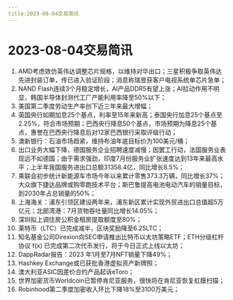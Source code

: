 ```yaml
---
title:2023-08-04交易简讯
---
```

# 2023-08-04交易简讯
1. AMD考虑效仿英伟达调整芯片规格，以维持对华出口；三星积极争取英伟达先进封装订单，传已进入验证阶段；消息称瑞昱获客户电视系统单芯片急单；
2. NAND Flash连续3个月稳定增长，AI产品DDR5有望上涨；AI拉动作用不明显，韩国半导体封测代工厂产能利用率降至50%以下；
3. 美国第二季度劳动生产率创下近三年来最大增幅；
4. 英国央行如期加息25个基点，利率至15年来新高；泰国央行加息25个基点至2.25%，符合市场预期；巴西央行降息50个基点，市场预期为降息25个基点，惠誉在巴西央行降息后对12家巴西银行采取评级行动；
5. 澳新银行：石油市场趋紧，维持布油年底目标价为100美元/桶；
6. 出口业务大幅下降，德国服务企业招聘速度减慢；因罢工行动，法国服务业表现远不如德国；由于需求强劲，印度7月份服务业扩张速度达到13年来最高水平；上半年我国服务进出口总额31358.4亿，同比增长8.5%；
7. 乘联会初步统计新能源车市场今年以来累计零售373.3万辆，同比增长37%；大众旗下捷达品牌或购零跑技术平台；斯巴鲁提高电池电动汽车的销量目标，到2030年占总销量的50%；
8. 上海海关：浦东引领区建设两年来，浦东新区累计实现外贸进出口总值超5万亿元；北部湾港：7月货物吞吐量同比增长14.05%；
9. 深圳拟上调住房公积金租房提取额度至80%；
10. 莱特币（LTC）已完成减半，区块奖励降至6.25LTC；
11. 知名基金公司Direxion向SEC申请推出比特币以太坊策略ETF；ETH分级杠杆协议 f(x) 已完成第二次代币发行，将于今日正式上线以太坊；
12. DappRadar报告：2023 年1月至7月NFT销量下降49%；
13. Hashkey Exchange或已获批香港虚拟资产新牌照；
14. 澳大利亚ASIC因差价合约产品起诉eToro；
15. 世界加密货币Worldcoin已暂停肯尼亚服务，很快将在肯尼亚恢复虹膜扫描；
16. Robinhood第二季度加密收入环比下降18%至3100万美元；
